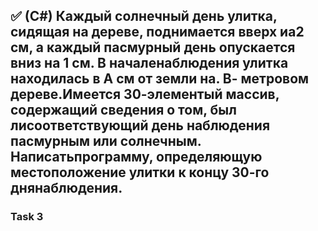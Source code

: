 ## :white_check_mark: (C#) Каждый солнечный день улитка, сидящая на дереве, поднимается вверх иа2 см, а каждый пасмурный день опускается вниз на 1 см. В началенаблюдения улитка находилась в А см от земли на. В- метровом дереве.Имеется 30-элементый массив, содержащий сведения о том, был лисоответствующий день наблюдения пасмурным или солнечным. Написатьпрограмму, определяющую местоположение улитки к концу 30-го днянаблюдения.

### Task 3

